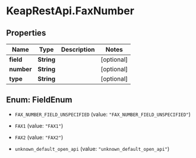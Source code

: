 # KeapRestApi.FaxNumber

## Properties

Name | Type | Description | Notes
------------ | ------------- | ------------- | -------------
**field** | **String** |  | [optional] 
**number** | **String** |  | [optional] 
**type** | **String** |  | [optional] 



## Enum: FieldEnum


* `FAX_NUMBER_FIELD_UNSPECIFIED` (value: `"FAX_NUMBER_FIELD_UNSPECIFIED"`)

* `FAX1` (value: `"FAX1"`)

* `FAX2` (value: `"FAX2"`)

* `unknown_default_open_api` (value: `"unknown_default_open_api"`)




